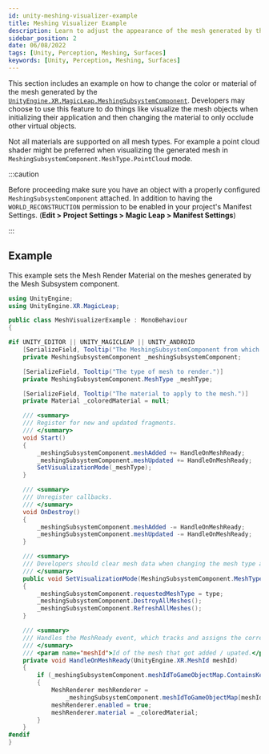 ```yaml
---
id: unity-meshing-visualizer-example
title: Meshing Visualizer Example
description: Learn to adjust the appearance of the mesh generated by the Magic Leap 2.
sidebar_position: 2
date: 06/08/2022
tags: [Unity, Perception, Meshing, Surfaces]
keywords: [Unity, Perception, Meshing, Surfaces]
---
```


This section includes an example on how to change the color or material of the mesh generated by the [`UnityEngine.XR.MagicLeap.MeshingSubsystemComponent`](/versioned_docs/version-1.1.0-dev2/guides/unity/perception/meshing/unity-meshing-subsystem-component.md). Developers may choose to use this feature to do things like visualize the mesh objects when initializing their application and then changing the material to only occlude other virtual objects.

Not all materials are supported on all mesh types. For example a point cloud shader might be preferred when visualizing the generated mesh in `MeshingSubsystemComponent.MeshType.PointCloud` mode.

:::caution

Before proceeding make sure you have an object with a properly configured `MeshingSubsystemComponent` attached. In addition to having the `WORLD_RECONSTRUCTION` permission to be enabled in your project's Manifest Settings. (**Edit > Project Settings > Magic Leap > Manifest Settings**)

:::

## Example

This example sets the Mesh Render Material on the meshes generated by the Mesh Subsystem component.

```csharp showLineNumbers
using UnityEngine;
using UnityEngine.XR.MagicLeap;

public class MeshVisualizerExample : MonoBehaviour
{

#if UNITY_EDITOR || UNITY_MAGICLEAP || UNITY_ANDROID
    [SerializeField, Tooltip("The MeshingSubsystemComponent from which to get update on mesh types.")]
    private MeshingSubsystemComponent _meshingSubsystemComponent;

    [SerializeField, Tooltip("The type of mesh to render.")]
    private MeshingSubsystemComponent.MeshType _meshType;

    [SerializeField, Tooltip("The material to apply to the mesh.")]
    private Material _coloredMaterial = null;

    /// <summary>
    /// Register for new and updated fragments.
    /// </summary>
    void Start()
    {
        _meshingSubsystemComponent.meshAdded += HandleOnMeshReady;
        _meshingSubsystemComponent.meshUpdated += HandleOnMeshReady;
        SetVisualizationMode(_meshType);
    }

    /// <summary>
    /// Unregister callbacks.
    /// </summary>
    void OnDestroy()
    {
        _meshingSubsystemComponent.meshAdded -= HandleOnMeshReady;
        _meshingSubsystemComponent.meshUpdated -= HandleOnMeshReady;
    }

    /// <summary>
    /// Developers should clear mesh data when changing the mesh type at runtime.
    /// </summary>
    public void SetVisualizationMode(MeshingSubsystemComponent.MeshType type)
    {
        _meshingSubsystemComponent.requestedMeshType = type;
        _meshingSubsystemComponent.DestroyAllMeshes();
        _meshingSubsystemComponent.RefreshAllMeshes();
    }

    /// <summary>
    /// Handles the MeshReady event, which tracks and assigns the correct mesh renderer materials.
    /// </summary>
    /// <param name="meshId">Id of the mesh that got added / upated.</param>
    private void HandleOnMeshReady(UnityEngine.XR.MeshId meshId)
    {
        if (_meshingSubsystemComponent.meshIdToGameObjectMap.ContainsKey(meshId))
        {
            MeshRenderer meshRenderer =
                _meshingSubsystemComponent.meshIdToGameObjectMap[meshId].GetComponent<MeshRenderer>();
            meshRenderer.enabled = true;
            meshRenderer.material = _coloredMaterial;
        }
    }
#endif
}
```
